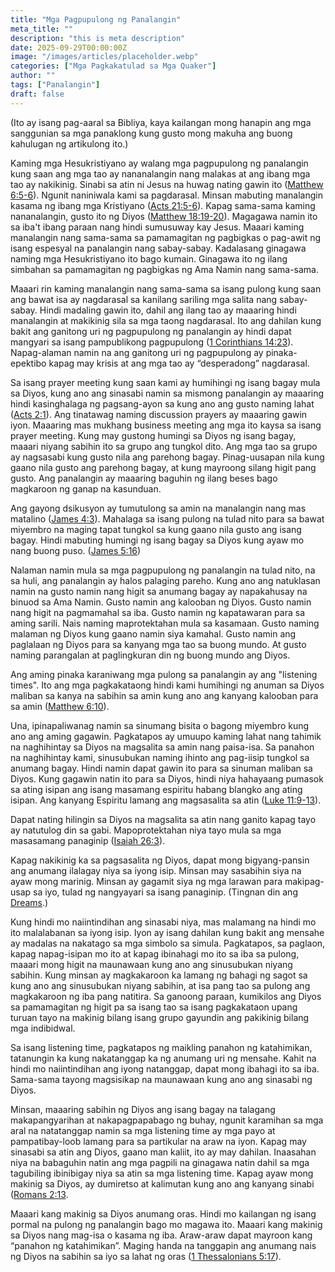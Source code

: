 ```yaml
---
title: "Mga Pagpupulong ng Panalangin"
meta_title: ""
description: "this is meta description"
date: 2025-09-29T00:00:00Z
image: "/images/articles/placeholder.webp"
categories: ["Mga Pagkakatulad sa Mga Quaker"]
author: ""
tags: ["Panalangin"]
draft: false
---
```


(Ito ay isang pag-aaral sa Bibliya, kaya kailangan mong hanapin ang mga sanggunian sa mga panaklong kung gusto mong makuha ang buong kahulugan ng artikulong ito.)  
  
Kaming mga Hesukristiyano ay walang mga pagpupulong ng panalangin kung saan ang mga tao ay nananalangin nang malakas at ang ibang mga tao ay nakikinig. Sinabi sa atin ni Jesus na huwag nating gawin ito ([Matthew 6:5-6](http://www.biblegateway.com/passage/index.php?search=Matthew+6%3A5-6;&version=50;&interface=print "Read Matthew 6:5-6")). Ngunit naniniwala kami sa pagdarasal. Minsan mabuting manalangin kasama ng ibang mga Kristiyano ([Acts 21:5-6](http://www.biblegateway.com/passage/index.php?search=Acts+21%3A5-6;&version=50;&interface=print "Read Acts 21:5-6")). Kapag sama-sama kaming nananalangin, gusto ito ng Diyos ([Matthew 18:19-20](http://www.biblegateway.com/passage/index.php?search=Matthew+18%3A19-20;&version=50;&interface=print "Read Matthew 18:19-20")). Magagawa namin ito sa iba't ibang paraan nang hindi sumusuway kay Jesus. Maaari kaming manalangin nang sama-sama sa pamamagitan ng pagbigkas o pag-awit ng isang espesyal na panalangin nang sabay-sabay. Kadalasang ginagawa naming mga Hesukristiyano ito bago kumain. Ginagawa ito ng ilang simbahan sa pamamagitan ng pagbigkas ng Ama Namin nang sama-sama.  
  
Maaari rin kaming manalangin nang sama-sama sa isang pulong kung saan ang bawat isa ay nagdarasal sa kanilang sariling mga salita nang sabay-sabay. Hindi madaling gawin ito, dahil ang ilang tao ay maaaring hindi manalangin at makikinig sila sa mga taong nagdarasal. Ito ang dahilan kung bakit ang ganitong uri ng pagpupulong ng panalangin ay hindi dapat mangyari sa isang pampublikong pagpupulong ([1 Corinthians 14:23](http://www.biblegateway.com/passage/index.php?search=1+Corinthians+14%3A23;&version=50;&interface=print "Read 1 Corinthians 14:23")). Napag-alaman namin na ang ganitong uri ng pagpupulong ay pinaka-epektibo kapag may krisis at ang mga tao ay “desperadong” nagdarasal.  
  
Sa isang prayer meeting kung saan kami ay humihingi ng isang bagay mula sa Diyos, kung ano ang sinasabi namin sa mismong panalangin ay maaaring hindi kasinghalaga ng pagsang-ayon sa kung ano ang gusto naming lahat ([Acts 2:1](http://www.biblegateway.com/passage/index.php?search=Acts+2%3A1;&version=50;&interface=print "Read Acts 2:1")). Ang tinatawag naming discussion prayers ay maaaring gawin iyon. Maaaring mas mukhang business meeting ang mga ito kaysa sa isang prayer meeting. Kung may gustong humingi sa Diyos ng isang bagay, maaari niyang sabihin ito sa grupo ang tungkol dito. Ang mga tao sa grupo ay nagsasabi kung gusto nila ang parehong bagay. Pinag-uusapan nila kung gaano nila gusto ang parehong bagay, at kung mayroong silang higit pang gusto. Ang panalangin ay maaaring baguhin ng ilang beses bago magkaroon ng ganap na kasunduan.  
  
Ang gayong dsikusyon ay tumutulong sa amin na manalangin nang mas matalino ([James 4:3](http://www.biblegateway.com/passage/index.php?search=James+4%3A3;&version=50;&interface=print "Read James 4:3")). Mahalaga sa isang pulong na tulad nito para sa bawat miyembro na maging tapat tungkol sa kung gaano nila gusto ang isang bagay. Hindi mabuting humingi ng isang bagay sa Diyos kung ayaw mo nang buong puso. ([James 5:16](http://www.biblegateway.com/passage/index.php?search=James+5%3A16;&version=50;&interface=print "Read James 5:16"))  
  
Nalaman namin mula sa mga pagpupulong ng panalangin na tulad nito, na sa huli, ang panalangin ay halos palaging pareho. Kung ano ang natuklasan namin na gusto namin nang higit sa anumang bagay ay napakahusay na binuod sa Ama Namin. Gusto namin ang kalooban ng Diyos. Gusto namin nang higit na pagmamahal sa iba. Gusto namin ng kapatawaran para sa aming sarili. Nais naming maprotektahan mula sa kasamaan. Gusto naming malaman ng Diyos kung gaano namin siya kamahal. Gusto namin ang paglalaan ng Diyos para sa kanyang mga tao sa buong mundo. At gusto naming parangalan at paglingkuran din ng buong mundo ang Diyos.  
  
Ang aming pinaka karaniwang mga pulong sa panalangin ay ang "listening times". Ito ang mga pagkakataong hindi kami humihingi ng anuman sa Diyos maliban sa kanya na sabihin sa amin kung ano ang kanyang kalooban para sa amin ([Matthew 6:10](http://www.biblegateway.com/passage/index.php?search=Matthew+6%3A10;&version=50;&interface=print "Read Matthew 6:10")).  
  
Una, ipinapaliwanag namin sa sinumang bisita o bagong miyembro kung ano ang aming gagawin. Pagkatapos ay umuupo kaming lahat nang tahimik na naghihintay sa Diyos na magsalita sa amin nang paisa-isa. Sa panahon na naghihintay kami, sinusubukan naming ihinto ang pag-iisip tungkol sa anumang bagay. Hindi namin dapat gawin ito para sa sinuman maliban sa Diyos. Kung gagawin natin ito para sa Diyos, hindi niya hahayaang pumasok sa ating isipan ang isang masamang espiritu habang blangko ang ating isipan. Ang kanyang Espiritu lamang ang magsasalita sa atin ([Luke 11:9-13](http://www.biblegateway.com/passage/index.php?search=Luke+11%3A9-13;&version=50;&interface=print "Read Luke 11:9-13")).  
  
Dapat nating hilingin sa Diyos na magsalita sa atin nang ganito kapag tayo ay natutulog din sa gabi. Mapoprotektahan niya tayo mula sa mga masasamang panaginip ([Isaiah 26:3](http://www.biblegateway.com/passage/index.php?search=Isaiah+26%3A3;&version=50;&interface=print "Read Isaiah 26:3")).  
  
Kapag nakikinig ka sa pagsasalita ng Diyos, dapat mong bigyang-pansin ang anumang ilalagay niya sa iyong isip. Minsan may sasabihin siya na ayaw mong marinig. Minsan ay gagamit siya ng mga larawan para makipag-usap sa iyo, tulad ng nangyayari sa isang panaginip. (Tingnan din ang [Dreams](https://www.jesuschristians.com/teachings/archived-articles/strong-meat/751-dreams).)  
  
Kung hindi mo naiintindihan ang sinasabi niya, mas malamang na hindi mo ito malalabanan sa iyong isip. Iyon ay isang dahilan kung bakit ang mensahe ay madalas na nakatago sa mga simbolo sa simula. Pagkatapos, sa paglaon, kapag napag-isipan mo ito at kapag ibinahagi mo ito sa iba sa pulong, maaari mong higit na maunawaan kung ano ang sinusubukan niyang sabihin. Kung minsan ay magkakaroon ka lamang ng bahagi ng sagot sa kung ano ang sinusubukan niyang sabihin, at isa pang tao sa pulong ang magkakaroon ng iba pang natitira. Sa ganoong paraan, kumikilos ang Diyos sa pamamagitan ng higit pa sa isang tao sa isang pagkakataon upang turuan tayo na makinig bilang isang grupo gayundin ang pakikinig bilang mga indibidwal.  
  
Sa isang listening time, pagkatapos ng maikling panahon ng katahimikan, tatanungin ka kung nakatanggap ka ng anumang uri ng mensahe. Kahit na hindi mo naiintindihan ang iyong natanggap, dapat mong ibahagi ito sa iba. Sama-sama tayong magsisikap na maunawaan kung ano ang sinasabi ng Diyos.  
  
Minsan, maaaring sabihin ng Diyos ang isang bagay na talagang makapangyarihan at nakapagpapabago ng buhay, ngunit karamihan sa mga aral na natatanggap namin sa mga listening time ay mga payo at pampatibay-loob lamang para sa partikular na araw na iyon. Kapag may sinasabi sa atin ang Diyos, gaano man kaliit, ito ay may dahilan. Inaasahan niya na babaguhin natin ang mga pagpili na ginagawa natin dahil sa mga tagubiling ibinibigay niya sa atin sa mga listening time. Kapag ayaw mong makinig sa Diyos, ay dumiretso at kalimutan kung ano ang kanyang sinabi ([Romans 2:13](http://www.biblegateway.com/passage/index.php?search=Romans+2%3A13;&version=50;&interface=print "Read Romans 2:13").  
  
Maaari kang makinig sa Diyos anumang oras. Hindi mo kailangan ng isang pormal na pulong ng panalangin bago mo magawa ito. Maaari kang makinig sa Diyos nang mag-isa o kasama ng iba. Araw-araw dapat mayroon kang “panahon ng katahimikan”. Maging handa na tanggapin ang anumang nais ng Diyos na sabihin sa iyo sa lahat ng oras ([1 Thessalonians 5:17](http://www.biblegateway.com/passage/index.php?search=1+Thessalonians+5%3A17;&version=50;&interface=print "Read 1 Thessalonians 5:17")).
